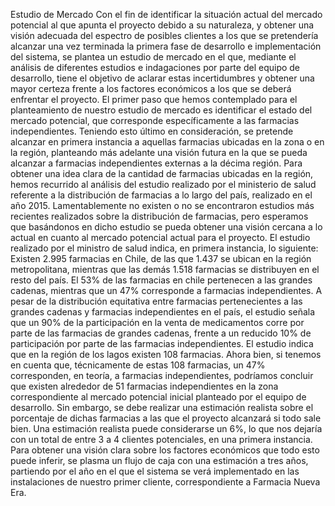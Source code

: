 Estudio de Mercado
Con el fin de identificar la situación actual del mercado potencial al que apunta el proyecto debido a su naturaleza, y obtener una visión adecuada del espectro de posibles clientes a los que se pretendería alcanzar una vez terminada la primera fase de desarrollo e implementación del sistema, se plantea un estudio de mercado en el que, mediante el análisis de diferentes estudios e indagaciones por parte del equipo de desarrollo, tiene el objetivo de aclarar estas incertidumbres y obtener una mayor certeza frente a los factores económicos a los que se deberá enfrentar el proyecto.
El primer paso que hemos contemplado para el planteamiento de nuestro estudio de mercado es identificar el estado del mercado potencial, que corresponde específicamente a las farmacias independientes. Teniendo esto último en consideración, se pretende alcanzar en primera instancia a aquellas farmacias ubicadas en la zona o en la región, planteando más adelante una visión futura en la que se pueda alcanzar a farmacias independientes externas a la décima región.
Para obtener una idea clara de la cantidad de farmacias ubicadas en la región, hemos recurrido al análisis del estudio realizado por el ministerio de salud referente a la distribución de farmacias a lo largo del país, realizado en el año 2015. Lamentablemente no existen o no se encontraron estudios más recientes realizados sobre la distribución de farmacias, pero esperamos que basándonos en dicho estudio se pueda obtener una visión cercana a lo actual en cuanto al mercado potencial actual para el proyecto.
El estudio realizado por el ministro de salud indica, en primera instancia, lo siguiente:
Existen 2.995 farmacias en Chile, de las que 1.437 se ubican en la región metropolitana, mientras que las demás 1.518 farmacias se distribuyen en el resto del país.
El 53% de las farmacias en chile pertenecen a las grandes cadenas, mientras que un 47% corresponde a farmacias independientes.
A pesar de la distribución equitativa entre farmacias pertenecientes a las grandes cadenas y farmacias independientes en el país, el estudio señala que un 90% de la participación en la venta de medicamentos corre por parte de las farmacias de grandes cadenas, frente a un reducido 10% de participación por parte de las farmacias independientes.
El estudio indica que en la región de los lagos existen 108 farmacias.
Ahora bien, si tenemos en cuenta que, técnicamente de estas 108 farmacias, un 47% corresponden, en teoría, a farmacias independientes, podríamos concluir que existen alrededor de 51 farmacias independientes en la zona correspondiente al mercado potencial inicial planteado por el equipo de desarrollo.
Sin embargo, se debe realizar una estimación realista sobre el porcentaje de dichas farmacias a las que el proyecto alcanzará si todo sale bien.
Una estimación realista puede considerarse un 6%, lo que nos dejaría con un total de entre 3 a 4 clientes potenciales, en una primera instancia.
Para obtener una visión clara sobre los factores económicos que todo esto puede inferir, se plasma un flujo de caja con una estimación a tres años, partiendo por el año en el que el sistema se verá implementado en las instalaciones de nuestro primer cliente, correspondiente a Farmacia Nueva Era.


